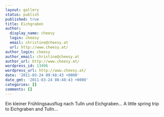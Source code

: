 ```yaml
---
layout: gallery
status: publish
published: true
title: Eichgraben
author:
  display_name: cheesy
  login: cheesy
  email: christine@cheesy.at
  url: http://www.cheesy.at/
author_login: cheesy
author_email: christine@cheesy.at
author_url: http://www.cheesy.at/
wordpress_id: 13496
wordpress_url: http://www.cheesy.at/
date: '2011-03-24 09:48:43 +0000'
date_gmt: '2011-03-24 08:48:43 +0000'
categories: []
comments: []
---
```

<!--:de-->Ein kleiner Frühlingsausflug nach Tulln und Eichgraben...
<!--:--><!--:en-->A little spring trip to Eichgraben and Tulln...
<!--:-->
